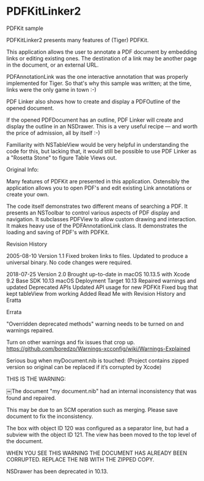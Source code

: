 # PDFKitLinker2
PDFKit sample

PDFKitLinker2 presents many features of (Tiger) PDFKit. 

This application allows the user to annotate a PDF document by embedding links or editing existing ones. The destination of a link may be another page in the document, or an external URL.

PDFAnnotationLink was the one interactive annotation that was properly implemented for Tiger. So that's why this sample was written; at the time, links were the only game in town :-)

PDF Linker also shows how to create and display a PDFOutline of the opened document.

If the opened PDFDocument has an outline, PDF Linker will create and display the outline in an NSDrawer. This is a very useful recipe — and worth the price of admission, all by itself :-)

Familiarity with NSTableView would be very helpful in understanding the code for this, but lacking that, it would still be possible to use PDF Linker as a "Rosetta Stone" to figure Table Views out.

Original Info:

Many features of PDFKit are presented in this application. Ostensibly the application allows you to open PDF's and edit existing Link annotations or create your own.
 
 The code itself demonstrates two different means of searching a PDF.
 It presents an NSToolbar to control various aspects of PDF display and navigation.
 It subclasses PDFView to allow custom drawing and interaction.
 It makes heavy use of the PDFAnnotationLink class.
 It demonstrates the loading and saving of PDF's with PDFKit.

Revision History

2005-08-10 Version 1.1
Fixed broken links to files. Updated to produce a universal binary. No code changes were required.

2018-07-25 Version 2.0
Brought up-to-date in macOS 10.13.5 with Xcode 9.2
Base SDK 10.13
macOS Deployment Target 10.13
Repaired warnings and updated Deprecated APIs
Updated API usage for new PDFKit
Fixed bug that kept tableView from working
Added Read Me with Revision History and Eratta

Errata

"Overridden deprecated methods" warning needs to be turned on and warnings repaired.

Turn on other warnings and fix issues that crop up.
   https://github.com/boredzo/Warnings-xcconfig/wiki/Warnings-Explained

Serious bug when myDocument.nib is touched:
(Project contains zipped version so original can be replaced if it’s corrupted by Xcode)

THIS IS THE WARNING:

￼The document "my document.nib" had an internal inconsistency that was found and repaired.

This may be due to an SCM operation such as merging.
Please save document to fix the inconsistency.

The box with object ID 120 was configured as a separator line, but had a subview with the object ID 121. The view has been moved to the top level of the document.

WHEN YOU SEE THIS WARNING THE DOCUMENT HAS ALREADY BEEN CORRUPTED. REPLACE THE NIB WITH THE ZIPPED COPY.

NSDrawer has been deprecated in 10.13.

